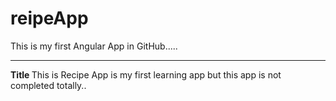 # reipeApp
This is my first Angular App in GitHub.....

<hr/>
<strong> Title </strong>
This is Recipe App is my first learning app but this app is not completed totally..
